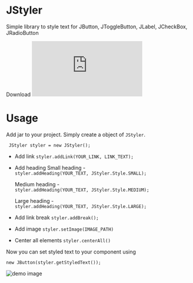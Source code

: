 # JStyler
Simple library to style text for JButton, JToggleButton, JLabel, JCheckBox, JRadioButton

Download ![here](http://www.mediafire.com/file/0wc2fc0pgkipvhg/Styler.rar)

# Usage

Add jar to your project. Simply create a object of `JStyler`.

` JStyler styler = new JStyler();`

* Add link
  `styler.addLink(YOUR_LINK, LINK_TEXT);`
  
* Add heading
  Small heading -  
  `styler.addHeading(YOUR_TEXT, JStyler.Style.SMALL);`
  
  Medium heading -  
  `styler.addHeading(YOUR_TEXT, JStyler.Style.MEDIUM);`
  
  Large heading -  
  `styler.addHeading(YOUR_TEXT, JStyler.Style.LARGE);`
  
* Add link break
  `styler.addBreak();`
  
* Add image
  `styler.setImage(IMAGE_PATH)`
  
* Center all elements
  `styler.centerAll()`
  
Now you can set styled text to your component using

  `new JButton(styler.getStyledText());`

![demo image](http://i.imgur.com/KyOZPeA.png)
       
